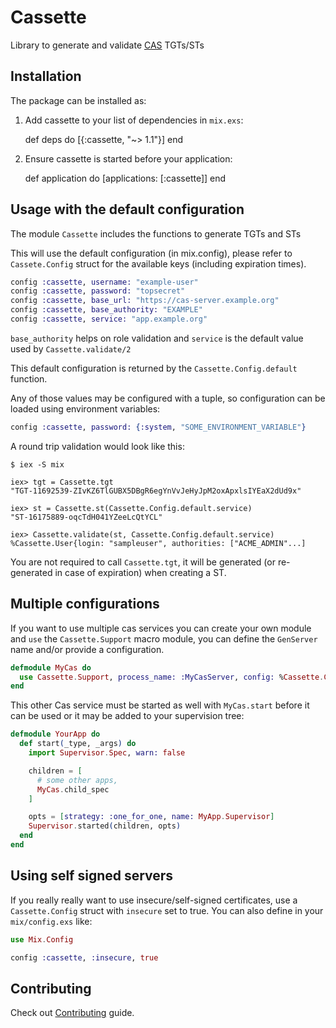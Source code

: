 # Cassette

Library to generate and validate [CAS](http://jasig.github.io/cas/) TGTs/STs

## Installation

The package can be installed as:

  1. Add cassette to your list of dependencies in `mix.exs`:

        def deps do
          [{:cassette, "~> 1.1"}]
        end

  2. Ensure cassette is started before your application:

        def application do
          [applications: [:cassette]]
        end


## Usage with the default configuration

The module `Cassette` includes the functions to generate TGTs and STs

This will use the default configuration (in mix.config), please refer to `Cassete.Config` struct for the available keys (including expiration times).

```elixir
config :cassette, username: "example-user"
config :cassette, password: "topsecret"
config :cassette, base_url: "https://cas-server.example.org"
config :cassette, base_authority: "EXAMPLE"
config :cassette, service: "app.example.org"
```

`base_authority` helps on role validation and `service` is the default value used by `Cassette.validate/2`

This default configuration is returned by the `Cassette.Config.default` function.

Any of those values may be configured with a tuple, so configuration can be loaded using environment variables:

```elixir
config :cassette, password: {:system, "SOME_ENVIRONMENT_VARIABLE"}
```

A round trip validation would look like this:

    $ iex -S mix

    iex> tgt = Cassette.tgt
    "TGT-11692539-ZIvKZ6TlGUBX5DBgR6egYnVvJeHyJpM2oxApxlsIYEaX2dUd9x"

    iex> st = Cassette.st(Cassette.Config.default.service)
    "ST-16175889-oqcTdH041YZeeLcQtYCL"

    iex> Cassette.validate(st, Cassette.Config.default.service)
    %Cassette.User{login: "sampleuser", authorities: ["ACME_ADMIN"...]


You are not required to call `Cassette.tgt`, it will be generated (or re-generated in case of expiration) when creating a ST.

## Multiple configurations

If you want to use multiple cas services you can create your own module and `use` the `Cassette.Support` macro module, you can define the `GenServer` name and/or provide a configuration.

```elixir
defmodule MyCas do
  use Cassette.Support, process_name: :MyCasServer, config: %Cassette.Config{...}
end
```

This other Cas service must be started as well with `MyCas.start` before it can be used or it may be added to your supervision tree:

```elixir
defmodule YourApp do
  def start(_type, _args) do
    import Supervisor.Spec, warn: false

    children = [
      # some other apps,
      MyCas.child_spec
    ]

    opts = [strategy: :one_for_one, name: MyApp.Supervisor]
    Supervisor.started(children, opts)
  end
end
```

## Using self signed servers


If you really really want to use insecure/self-signed certificates, use a `Cassette.Config` struct with `insecure` set to true.
You can also define in your `mix/config.exs` like:

```elixir
use Mix.Config

config :cassette, :insecure, true
```

## Contributing

Check out [Contributing](CONTRIBUTING.md) guide.

